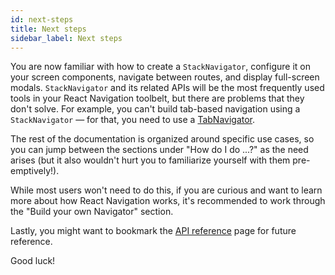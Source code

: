 ```yaml
---
id: next-steps
title: Next steps
sidebar_label: Next steps
---
```


You are now familiar with how to create a `StackNavigator`, configure it on your screen components, navigate between routes, and display full-screen modals. `StackNavigator` and its related APIs will be the most frequently used tools in your React Navigation toolbelt, but there are problems that they don't solve. For example, you can't build tab-based navigation using a `StackNavigator` &mdash; for that, you need to use a [TabNavigator](tab-based-navigation.md).

The rest of the documentation is organized around specific use cases, so you can jump between the sections under "How do I do ...?" as the need arises (but it also wouldn't hurt you to familiarize yourself with them pre-emptively!).

While most users won't need to do this, if you are curious and want to learn more about how React Navigation works, it's recommended to work through the "Build your own Navigator" section.

Lastly, you might want to bookmark the [API reference](api-reference.md) page for future reference.

Good luck!

